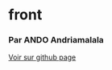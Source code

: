 # front
### Par ANDO Andriamalala
[Voir sur github page](https://andriamalala5056.github.io/front/)
